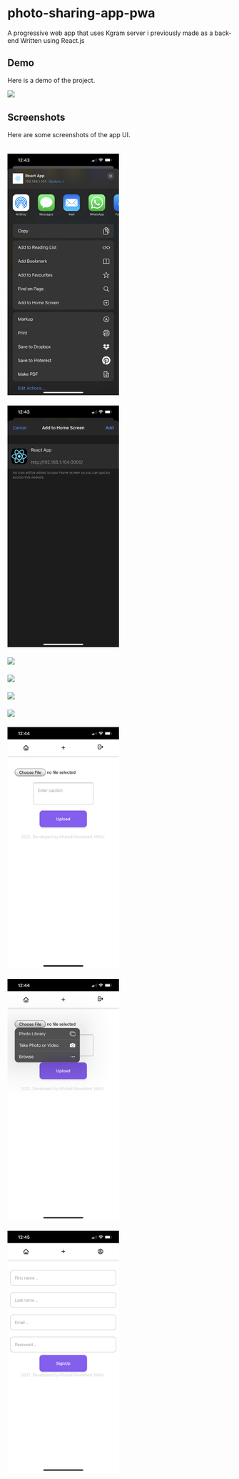 # photo-sharing-app-pwa
A progressive web app that uses Kgram server i previously made as a back-end
Written using React.js


## Demo

Here is a demo of the project.

<img src="screenshots/ezgif.com-gif-maker.gif" width="250" style="width: 250px; margin-right: 20px;">

## Screenshots

Here are some screenshots of the app UI.

<img src="screenshots/IMG_3349.PNG" width="250" style="display: inline-block; width: 250px; margin-right: 20px; margin-top: 20px;">  <img src="screenshots/IMG_3350.PNG" width="250" style="display: inline-block; width: 250px; margin-right: 20px; margin-top: 20px;">  <img src="screenshots/IMG_3351.PNG" width="250" style="display: inline-block; width: 250px; margin-right: 20px; margin-top: 20px;">  <img src="screenshots/IMG_3352.PNG" width="250" style="display: inline-block; width: 250px; margin-right: 20px; margin-top: 20px;">  
<img src="screenshots/IMG_3353.PNG" width="250" style="display: inline-block; width: 250px; margin-right: 20px; margin-top: 20px;">  <img src="screenshots/IMG_3354.PNG" width="250" style="display: inline-block; width: 250px; margin-right: 20px; margin-top: 20px;">  <img src="screenshots/IMG_3355.PNG" width="250" style="display: inline-block; width: 250px; margin-right: 20px; margin-top: 20px;">  <img src="screenshots/IMG_3356.PNG" width="250" style="display: inline-block; width: 250px; margin-right: 20px; margin-top: 20px;">  <img src="screenshots/IMG_3357.PNG" width="250" style="display: inline-block; width: 250px; margin-right: 20px; margin-top: 20px;">  


